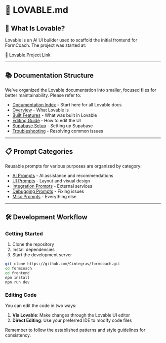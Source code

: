 
# 🎨 LOVABLE.md

## 🧠 What Is Lovable?

Lovable is an AI UI builder used to scaffold the initial frontend for FormCoach. The project was started at:

🔗 [Lovable Project Link](https://lovable.dev/projects/42f59d51-67bf-443d-9192-c1f0e4342039)

---

## 📚 Documentation Structure

We've organized the Lovable documentation into smaller, focused files for better maintainability. Please refer to:

- [Documentation Index](./lovable/README.md) - Start here for all Lovable docs
- [Overview](./lovable/OVERVIEW.md) - What Lovable is
- [Built Features](./lovable/BUILT_FEATURES.md) - What was built in Lovable
- [Editing Guide](./lovable/EDITING_GUIDE.md) - How to edit the UI
- [Supabase Setup](./lovable/SUPABASE_SETUP.md) - Setting up Supabase
- [Troubleshooting](./lovable/TROUBLESHOOTING.md) - Resolving common issues

---

## 📋 Prompt Categories

Reusable prompts for various purposes are organized by category:

- [AI Prompts](./lovable/prompts/AI_PROMPTS.md) - AI assistance and recommendations
- [UI Prompts](./lovable/prompts/UI_PROMPTS.md) - Layout and visual design
- [Integration Prompts](./lovable/prompts/INTEGRATION_PROMPTS.md) - External services
- [Debugging Prompts](./lovable/prompts/DEBUGGING_PROMPTS.md) - Fixing issues
- [Misc Prompts](./lovable/prompts/MISC_PROMPTS.md) - Everything else

---

## 🛠️ Development Workflow

### Getting Started

1. Clone the repository
2. Install dependencies
3. Start the development server

```bash
git clone https://github.com/Cintegras/formcoach.git
cd formcoach
cd frontend
npm install
npm run dev
```

### Editing Code

You can edit the code in two ways:

1. **Via Lovable**: Make changes through the Lovable UI editor
2. **Direct Editing**: Use your preferred IDE to modify code files

Remember to follow the established patterns and style guidelines for consistency.
